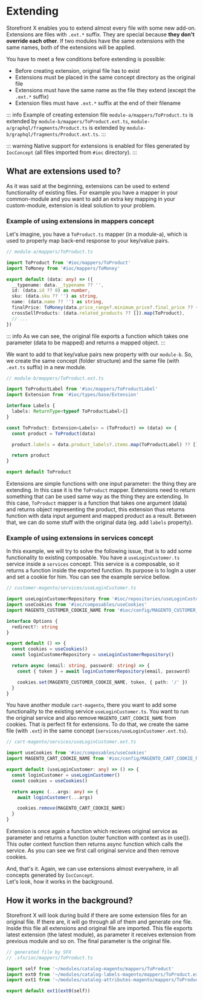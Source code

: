 # Extending

Storefront X enables you to extend almost every file with some new add-on. Extensions are files with `.ext.*` suffix. They are special because **they don't override each other**. If two modules have the same extensions with the same names, both of the extensions will be applied.

You have to meet a few conditions before extending is possible:

- Before creating extension, original file has to exist
- Extensions must be placed in the same concept directory as the original file
- Extensions must have the same name as the file they extend (except the `.ext.*` suffix)
- Extension files must have `.ext.*` suffix at the end of their filename

::: info Example of creating extension file
`module-a/mappers/ToProduct.ts` is extended by `module-b/mappers/ToProduct.ext.ts`, `module-a/graphql/fragments/Product.ts` is extended by `module-b/graphql/fragments/Product.ext.ts`.
:::

::: warning
Native support for extensions is enabled for files generated by `IocConcept` (all files imported from `#ioc` directory).
:::

## What are extensions used to?

As it was said at the beginning, extensions can be used to extend functionality of existing files. For example you have a mapper in your common-module and you want to add an extra key mapping in your custom-module, extension is ideal solution to your problem.

### Example of using extensions in mappers concept

Let's imagine, you have a `ToProduct.ts` mapper (in a module-a), which is used to properly map back-end response to your key/value pairs.

```ts
// module-a/mappers/ToProduct.ts

import ToProduct from '#ioc/mappers/ToProduct'
import ToMoney from '#ioc/mappers/ToMoney'

export default (data: any) => ({
  __typename: data.__typename ?? '',
  id: (data.id ?? 0) as number,
  sku: (data.sku ?? '') as string,
  name: (data.name ?? '') as string,
  finalPrice: ToMoney(data.price_range?.minimum_price?.final_price ?? {}),
  crossSellProducts: (data.related_products ?? []).map(ToProduct),
  // ...
})
```

::: info
As we can see, the original file exports a function which takes one parameter (data to be mapped) and returns a mapped object.
:::

We want to add to that key/value pairs new property with our `module-b`. So, we create the same concept (folder structure) and the same file (with `.ext.ts` suffix) in a new module.

```ts
// module-b/mappers/ToProduct.ext.ts

import ToProductLabel from '#ioc/mappers/ToProductLabel'
import Extension from '#ioc/types/base/Extension'

interface Labels {
  labels: ReturnType<typeof ToProductLabel>[]
}

const ToProduct: Extension<Labels> = (ToProduct) => (data) => {
  const product = ToProduct(data)

  product.labels = data.product_labels?.items.map(ToProductLabel) ?? []

  return product
}

export default ToProduct
```

Extensions are simple functions with one input parameter: the thing they are extending. In this case it is the `ToProduct` mapper. Extensions need to return something that can be used same way as the thing they are extending. In this case, `ToProduct` mapper is a function that takes one argument (data) and returns object representing the product, this extension thus returns function with data input argument and mapped product as a result. Between that, we can do some stuff with the original data (eg. add `labels` property).

### Example of using extensions in services concept

In this example, we will try to solve the following issue, that is to add some functionality to existing composable. You have a `useLoginCustomer.ts` service inside a `services` concept. This service is a composable, so it returns a function inside the exported function. Its purpose is to logIn a user and set a cookie for him. You can see the example service bellow.

```ts
// customer-magento/services/useLoginCustomer.ts

import useLoginCustomerRepository from '#ioc/repositories/useLoginCustomerRepository'
import useCookies from '#ioc/composables/useCookies'
import MAGENTO_CUSTOMER_COOKIE_NAME from '#ioc/config/MAGENTO_CUSTOMER_COOKIE_NAME'

interface Options {
  redirect?: string
}

export default () => {
  const cookies = useCookies()
  const loginCustomerRepository = useLoginCustomerRepository()

  return async (email: string, password: string) => {
    const { token } = await loginCustomerRepository(email, password)

    cookies.set(MAGENTO_CUSTOMER_COOKIE_NAME, token, { path: '/' })
  }
}
```

You have another module `cart-magento`, there you want to add some functionality to the existing service `useLoginCustomer.ts`. You want to run the original service and also remove `MAGENTO_CART_COOKIE_NAME` from cookies. That is perfect fit for extensions. To do that, we create the same file (with `.ext`) in the same concept (`services/useLoginCustomer.ext.ts`).

```ts
// cart-magento/services/useLoginCustomer.ext.ts

import useCookies from '#ioc/composables/useCookies'
import MAGENTO_CART_COOKIE_NAME from '#ioc/config/MAGENTO_CART_COOKIE_NAME'

export default (useLoginCustomer: any) => () => {
  const loginCustomer = useLoginCustomer()
  const cookies = useCookies()

  return async (...args: any) => {
    await loginCustomer(...args)

    cookies.remove(MAGENTO_CART_COOKIE_NAME)
  }
}
```

Extension is once again a function which recieves original service as parameter and returns a function (outer function with context as in use()). This outer context function then returns async function which calls the service. As you can see we first call original service and then remove cookies.

And, that's it. Again, we can use extensions almost everywhere, in all concepts generated by `IocConcept`. <br />
Let's look, how it works in the background.

## How it works in the background?

Storefront X will look during build if there are some extension files for an original file. If there are, it will go through all of them and generate one file. Inside this file all extensions and original file are imported. This file exports latest extension (the latest module), as parameter it receives extension from previous module and so on. The final parameter is the original file.

```ts
// generated file by SFX
// .sfx/ioc/mappers/ToProduct.ts

import self from '~/modules/catalog-magento/mappers/ToProduct'
import ext0 from '~/modules/catalog-labels-magento/mappers/ToProduct.ext'
import ext1 from '~/modules/catalog-attributes-magento/mappers/ToProduct.ext'

export default ext1(ext0(self))
```
